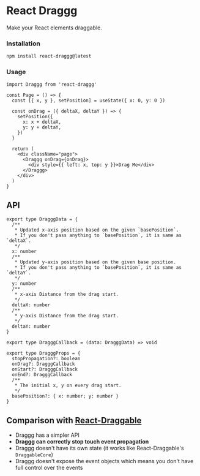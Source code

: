 # React Draggg

Make your React elements draggable.

### Installation

```zsh
npm install react-draggg@latest
```

### Usage

```tsx
import Draggg from 'react-draggg'

const Page = () => {
  const [{ x, y }, setPosition] = useState({ x: 0, y: 0 })

  const onDrag = ({ deltaX, deltaY }) => {
    setPosition({
      x: x + deltaX,
      y: y + deltaY,
    })
  }

  return (
    <div className="page">
      <Draggg onDrag={onDrag}>
        <div style={{ left: x, top: y }}>Drag Me</div>
      </Draggg>
    </div>
  )
}
```

## API

```tsx
export type DragggData = {
  /**
   * Updated x-axis position based on the given `basePosition`.
   * If you don't pass anything to `basePosition`, it is same as `deltaX`.
   */
  x: number
  /**
   * Updated y-axis position based on the given base position.
   * If you don't pass anything to `basePosition`, it is same as `deltaY`.
   */
  y: number
  /**
   * x-axis Distance from the drag start.
   */
  deltaX: number
  /**
   * y-axis Distance from the drag start.
   */
  deltaY: number
}

export type DragggCallback = (data: DragggData) => void

export type DragggProps = {
  stopPropagation?: boolean
  onDrag?: DragggCallback
  onStart?: DragggCallback
  onEnd?: DragggCallback
  /**
   * The initial x, y on every drag start.
   */
  basePosition?: { x: number; y: number }
}
```

## Comparison with [React-Draggable](https://github.com/react-grid-layout/react-draggable)

- Draggg has a simpler API
- **Draggg can correctly stop touch event propagation**
- Draggg doesn't have its own state (it works like React-Draggable's `DraggableCore`)
- Draggg doesn't expose the event objects which means you don't have full control over the events
